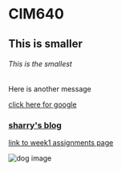 # CIM640

##  This is smaller

###### This is the smallest

Here is another message

[click here for google](http://www.google.com)

### [sharry's blog](http://sharrytong.wordpress.com) 

[link to week1 assignments page](https://github.com/sharry4/cim640/tree/master/week1)

![dog image](https://www.bluecross.org.uk/sites/default/files/assets/images/20311lpr.jpg)
